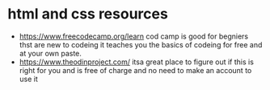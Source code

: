 # html and css resources

- https://www.freecodecamp.org/learn
cod camp is good for begniers  thst are new to codeing it teaches you the basics of codeing for free  and at your own paste.
- https://www.theodinproject.com/
itsa great place to figure out if this is right for you and is free of charge and no need to make an account to use it 
